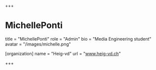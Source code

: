 +++
# MichellePonti
title = "MichellePonti"
role = "Admin"
bio = "Media Engineering student"
avatar = "/images/michelle.png"

[organization]
  name = "Heig-vd"
  url = "www.heig-vd.ch"

+++
